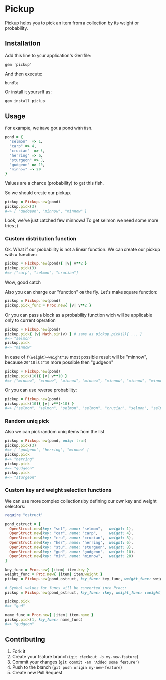 # Pickup

Pickup helps you to pick an item from a collection by its weight or probability.

## Installation

Add this line to your application's Gemfile:

    gem 'pickup'

And then execute:

    bundle

Or install it yourself as:

    gem install pickup

## Usage

For example, we have got a pond with fish.

```ruby
pond = {
  "selmon"  => 1,
  "carp" => 4,
  "crucian"  => 3,
  "herring" => 6,
  "sturgeon" => 8,
  "gudgeon" => 10,
  "minnow" => 20
}
```

Values are a chance (probability) to get this fish.

So we should create our pickup.

```ruby
pickup = Pickup.new(pond)
pickup.pick(3)
#=> [ "gudgeon", "minnow", "minnow" ]
```

Look, we've just catched few minnows! To get selmon we need some more tries ;)

### Custom distribution function

Ok. What if our probability is not a linear function. We can create our pickup with a function:

```ruby
pickup = Pickup.new(pond){ |v| v**2 }
pickup.pick(3)
#=> ["carp", "selmon", "crucian"]
```

Wow, good catch!

Also you can change our "function" on the fly. Let's make square function:

```ruby
pickup = Pickup.new(pond)
pickup.pick_func = Proc.new{ |v| v**2 }
```

Or you can pass a block as a probability function wich will be applicable only to current operation

```ruby
pickup = Pickup.new(pond)
pickup.pick{ |v| Math.sin(v) } # same as pickup.pick(1){ ... }
#=> "selmon"
pickup.pick
#=> "minnow"
```

In case of `f(weight)=weight^10` most possible result will be "minnow", because `20^10` is `2^10` more possible then "gudgeon"

```ruby
pickup = Pickup.new(pond)
pickup.pick(10){ |v| v**10 }
#=> ["minnow", "minnow", "minnow", "minnow", "minnow", "minnow", "minnow", "minnow", "minnow", "minnow"]
```

Or you can use reverse probability:

```ruby
pickup = Pickup.new(pond)
pickup.pick(10){ |v| v**(-10) }
#=> ["selmon", "selmon", "selmon", "selmon", "crucian", "selmon", "selmon", "selmon", "selmon", "selmon"]
```

### Random uniq pick

Also we can pick random uniq items from the list

```ruby
pickup = Pickup.new(pond, uniq: true)
pickup.pick(3)
#=> [ "gudgeon", "herring", "minnow" ]
pickup.pick
#=> "herring"
pickup.pick
#=> "gudgeon"
pickup.pick
#=> "sturgeon"
```

### Custom key and weight selection functions

We can use more complex collections by defining our own key and weight selectors:

```ruby
require "ostruct"

pond_ostruct = [
  OpenStruct.new(key: "sel", name: "selmon",   weight: 1),
  OpenStruct.new(key: "car", name: "carp",     weight: 4),
  OpenStruct.new(key: "cru", name: "crucian",  weight: 3),
  OpenStruct.new(key: "her", name: "herring",  weight: 6),
  OpenStruct.new(key: "stu", name: "sturgeon", weight: 8),
  OpenStruct.new(key: "gud", name: "gudgeon",  weight: 10),
  OpenStruct.new(key: "min", name: "minnow",   weight: 20)
]

key_func = Proc.new{ |item| item.key }
weight_func = Proc.new{ |item| item.weight }
pickup = Pickup.new(pond_ostruct, key_func: key_func, weight_func: weight_func)

# Symbol values for funcs will be converted into Procs:
pickup = Pickup.new(pond_ostruct, key_func: :key, weight_func: :weight)

pickup.pick
#=> "gud"

name_func = Proc.new{ |item| item.name }
pickup.pick(1, key_func: name_func)
#=> "gudgeon"
```

## Contributing

1. Fork it
2. Create your feature branch (`git checkout -b my-new-feature`)
3. Commit your changes (`git commit -am 'Added some feature'`)
4. Push to the branch (`git push origin my-new-feature`)
5. Create new Pull Request
